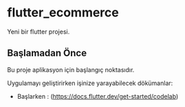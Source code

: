 # flutter_ecommerce

Yeni bir flutter projesi.

## Başlamadan Önce

Bu proje aplikasyon için başlangıç noktasıdır.

Uygulamayı geliştirirken işinize yarayabilecek dökümanlar:

- Başlarken : (https://docs.flutter.dev/get-started/codelab)



